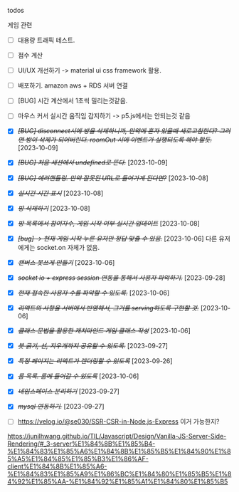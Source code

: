 todos

게임 관련

- [ ] 대용량 트래픽 테스트.

- [ ] 점수 계산

* [ ] UI/UX 개선하기 -> material ui css framework 활용.

* [ ] 배포하기. amazon aws + RDS 서버 연결

- [ ] [BUG] 시간 계산에서 1초씩 밀리는것같음.

- [ ] 마우스 커서 실시간 움직임 감지하기 -> p5.js에서는 안되는것 같음

* [x] ~~_[BUG] disconnect시에 방을 삭제하니까, 만약에 혼자 있을때 새로고침한다? 그러면 방이 삭제가 되어버린다. roomOut 시에 이벤트가 실행되도록 해야 할듯._~~ [2023-10-09]

* [x] ~~_[BUG] 처음 세션에서 undefined로 뜬다._~~ [2023-10-09]

- [x] ~~_[BUG] 에러핸들링. 만약 잘못된 URL로 들어가게 된다면?_~~ [2023-10-08]

- [x] ~~_실시간 시간 표시_~~ [2023-10-08]

- [x] ~~_방 삭제하기_~~ [2023-10-08]

- [x] ~~_방 목록에서 참여자수, 게임 시작 여부 실시간 업데이트_~~ [2023-10-08]

* [x] ~~_[bug] -> 현재 게임 시작 누른 유저만 정답 맞출 수 있음._~~ [2023-10-06]
      다른 유저에게는 socket.on 자체가 없음.

- [x] ~~_캔버스 못쓰게 만들기_~~ [2023-10-06]

- [x] ~~_socket io + express session 연동을 통해서 사용자 파악하기._~~ [2023-09-28]

* [x] ~~_현재 접속한 사용자 수를 파악할 수 있도록._~~ [2023-10-06]

* [x] ~~_리액트의 사항을 서버에서 반영해서, 그거를 serving하도록 구현할 것._~~ [2023-10-06]

- [x] ~~_클래스 문법을 활용한 캐치마인드 게임 클래스 작성_~~ [2023-10-06]

- [x] ~~_붓 굵기, 선, 지우개까지 공유할 수 있도록._~~ [2023-09-27]

* [x] ~~_특정 페이지는 리액트가 렌더링할 수 있도록_~~ [2023-09-26]

* [x] ~~_룸 목록. 룸에 들어갈 수 있도록_~~ [2023-10-06]

* [x] ~~_네임스페이스 분리하기_~~ [2023-09-27]

* [x] ~~_mysql 연동하기._~~ [2023-09-27]

* [ ] https://velog.io/@se030/SSR-CSR-in-Node.js-Express
      이거 가능한지?

https://junilhwang.github.io/TIL/Javascript/Design/Vanilla-JS-Server-Side-Rendering/#_3-server%E1%84%8B%E1%85%B4-%E1%84%83%E1%85%A6%E1%84%8B%E1%85%B5%E1%84%90%E1%85%A5%E1%84%85%E1%85%B3%E1%86%AF-client%E1%84%8B%E1%85%A6-%E1%84%83%E1%85%A9%E1%86%BC%E1%84%80%E1%85%B5%E1%84%92%E1%85%AA-%E1%84%92%E1%85%A1%E1%84%80%E1%85%B5
